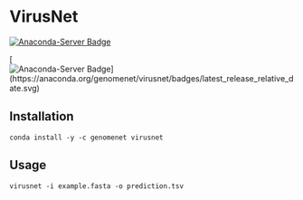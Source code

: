 # VirusNet

[![Anaconda-Server Badge](https://anaconda.org/genomenet/virusnet/badges/version.svg)](https://anaconda.org/genomenet/virusnet)

[![Anaconda-Server Badge\](https://anaconda.org/genomenet/virusnet/badges/latest_release_relative_date.svg)](https://anaconda.org/genomenet/virusnet)

## Installation

```
conda install -y -c genomenet virusnet
```

## Usage

```
virusnet -i example.fasta -o prediction.tsv
```

